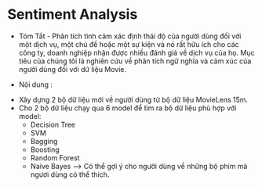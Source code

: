 # Sentiment Analysis
* Tóm Tắt -  Phân tích tình cảm xác định thái độ của người dùng đối với một dịch vụ, một chủ đề hoặc một sự kiện và nó rất hữu ích cho các công ty, doanh nghiệp nhận được nhiều đánh giá về dịch vụ của họ. Mục tiêu của chúng tôi là nghiên cứu về phân tích ngữ nghĩa và cảm xúc của người dùng đối với dữ liệu Movie.

* Nội dung : 
- Xây dựng 2 bộ dữ liệu mới về người dùng từ  bộ dữ liệu MovieLens 15m.
- Cho 2 bộ dữ liệu chạy qua 6 model để tìm ra bộ dữ liệu phù hợp với model: 
  + Decision Tree
  + SVM
  + Bagging 
  + Boosting
  + Random Forest
  + Naive Bayes
--> Có thể gợi ý cho người dùng về những bộ phim mà ngươi dùng có thể thích.  

  



